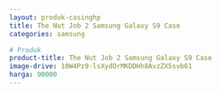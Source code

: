 ```yaml
---
layout: produk-casinghp
title: The Nut Job 2 Samsung Galaxy S9 Case
categories: samsung

# Produk
product-title: The Nut Job 2 Samsung Galaxy S9 Case
image-drive: 10W4Pz9-lsXydOrMKDDHh8AvzZX5svb61
harga: 90000
---
```

